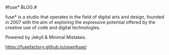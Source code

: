 #fuse* BLOG.#

fuse* is a studio that operates in the field of digital arts and design, founded in 2007 with the aim of exploring the expressive potential offered by the creative use of code and digital technologies.

Powered by Jekyll & Minimal Mistakes.

https://fusefactory.github.io/openfuse/
